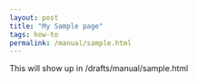 ```yaml
---
layout: post
title: "My Sample page"
tags: how-to
permalink: /manual/sample.html
---
```


This will show up in /drafts/manual/sample.html
